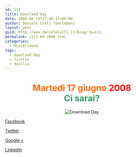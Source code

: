 ```yaml
---
id: 111
title: Download Day
date: 2008-06-15T17:46:17+00:00
author: Daniele Lolli (UncleDan)
layout: post
guid: http://www.danielelolli.it/blog/?p=111
permalink: /111-06-2008.html
categories:
  - Miscellanea
tags:
  - download day
  - firefox
  - mozilla
---
```

<h1 style="text-align: center;">
  <span style="color: #ff6600;">Martedì 17 giugno <span style="color: #ff0000;">2008</span><br /> <span style="color: #339966;">Ci sarai?</span></span>
</h1>

<p style="text-align: center;">
  <img title="Download Day" src="http://www.danielelolli.it/wp-content/uploads/2008/06/dday_badge_fox.png" alt="Download Day" border="0" />
</p>

<div class="container_share">
  <a href="http://www.facebook.com/sharer.php?u=http://www.danielelolli.it/111-06-2008.html&t=Download Day" target="_blank" class="button_purab_share facebook"><span><i class="icon-facebook"></i></span>
  
  <p>
    Facebook
  </p></a> 
  
  <a href="http://twitter.com/share?url=http://www.danielelolli.it/111-06-2008.html&text=Download Day" target="_blank" class="button_purab_share twitter"><span><i class="icon-twitter"></i></span>
  
  <p>
    Twitter
  </p></a> 
  
  <a href="https://plus.google.com/share?url=http://www.danielelolli.it/111-06-2008.html" target="_blank" class="button_purab_share google-plus"><span><i class="icon-google-plus"></i></span>
  
  <p>
    Google +
  </p></a> 
  
  <a href="http://www.linkedin.com/shareArticle?mini=true&url=http://www.danielelolli.it/111-06-2008.html&title=Download Day" target="_blank" class="button_purab_share linkedin"><span><i class="icon-linkedin"></i></span>
  
  <p>
    Linkedin
  </p></a>
</div>